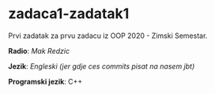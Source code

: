 # zadaca1-zadatak1
Prvi zadatak za prvu zadacu iz OOP 2020 - Zimski Semestar.

**Radio**: *Mak Redzic*

**Jezik**: *Engleski (jer gdje ces commits pisat na nasem jbt)*

**Programski jezik**: C++
